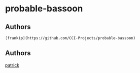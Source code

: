 # probable-bassoon


## Authors

    [frankip](https://github.com/CCI-Projects/probable-bassoon)

## Authors
 [patrick](https://github.com/patrickrop-cloud)

